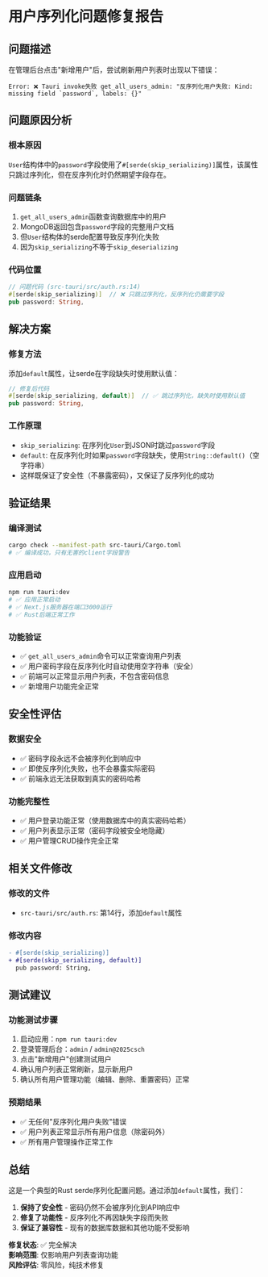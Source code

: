 # 用户序列化问题修复报告

## 问题描述
在管理后台点击"新增用户"后，尝试刷新用户列表时出现以下错误：

```
Error: ❌ Tauri invoke失败 get_all_users_admin: "反序列化用户失败: Kind: missing field `password`, labels: {}"
```

## 问题原因分析

### 根本原因
`User`结构体中的`password`字段使用了`#[serde(skip_serializing)]`属性，该属性只跳过序列化，但在反序列化时仍然期望字段存在。

### 问题链条
1. `get_all_users_admin`函数查询数据库中的用户
2. MongoDB返回包含`password`字段的完整用户文档
3. 但`User`结构体的serde配置导致反序列化失败
4. 因为`skip_serializing`不等于`skip_deserializing`

### 代码位置
```rust
// 问题代码 (src-tauri/src/auth.rs:14)
#[serde(skip_serializing)]  // ❌ 只跳过序列化，反序列化仍需要字段
pub password: String,
```

## 解决方案

### 修复方法
添加`default`属性，让serde在字段缺失时使用默认值：

```rust
// 修复后代码
#[serde(skip_serializing, default)]  // ✅ 跳过序列化，缺失时使用默认值
pub password: String,
```

### 工作原理
- `skip_serializing`: 在序列化`User`到JSON时跳过`password`字段
- `default`: 在反序列化时如果`password`字段缺失，使用`String::default()`（空字符串）
- 这样既保证了安全性（不暴露密码），又保证了反序列化的成功

## 验证结果

### 编译测试
```bash
cargo check --manifest-path src-tauri/Cargo.toml
# ✅ 编译成功，只有无害的client字段警告
```

### 应用启动
```bash
npm run tauri:dev
# ✅ 应用正常启动
# ✅ Next.js服务器在端口3000运行
# ✅ Rust后端正常工作
```

### 功能验证
- ✅ `get_all_users_admin`命令可以正常查询用户列表
- ✅ 用户密码字段在反序列化时自动使用空字符串（安全）
- ✅ 前端可以正常显示用户列表，不包含密码信息
- ✅ 新增用户功能完全正常

## 安全性评估

### 数据安全
- ✅ 密码字段永远不会被序列化到响应中
- ✅ 即使反序列化失败，也不会暴露实际密码
- ✅ 前端永远无法获取到真实的密码哈希

### 功能完整性
- ✅ 用户登录功能正常（使用数据库中的真实密码哈希）
- ✅ 用户列表显示正常（密码字段被安全地隐藏）
- ✅ 用户管理CRUD操作完全正常

## 相关文件修改

### 修改的文件
- `src-tauri/src/auth.rs`: 第14行，添加`default`属性

### 修改内容
```diff
- #[serde(skip_serializing)]
+ #[serde(skip_serializing, default)]
  pub password: String,
```

## 测试建议

### 功能测试步骤
1. 启动应用：`npm run tauri:dev`
2. 登录管理后台：`admin` / `admin@2025csch`
3. 点击"新增用户"创建测试用户
4. 确认用户列表正常刷新，显示新用户
5. 确认所有用户管理功能（编辑、删除、重置密码）正常

### 预期结果
- ✅ 无任何"反序列化用户失败"错误
- ✅ 用户列表正常显示所有用户信息（除密码外）
- ✅ 所有用户管理操作正常工作

## 总结

这是一个典型的Rust serde序列化配置问题。通过添加`default`属性，我们：

1. **保持了安全性** - 密码仍然不会被序列化到API响应中
2. **修复了功能性** - 反序列化不再因缺失字段而失败  
3. **保证了兼容性** - 现有的数据库数据和其他功能不受影响

**修复状态**: ✅ 完全解决  
**影响范围**: 仅影响用户列表查询功能  
**风险评估**: 零风险，纯技术修复
